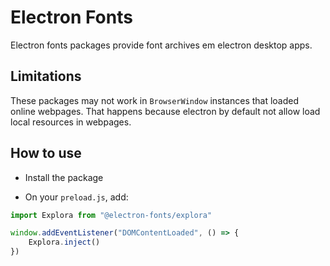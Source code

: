 # Electron Fonts

Electron fonts packages provide font archives em electron desktop apps.

## Limitations

These packages may not work in `BrowserWindow` instances that loaded online webpages. That happens because electron by default not allow load local resources in webpages.

## How to use

* Install the package

* On your `preload.js`, add:

```ts
import Explora from "@electron-fonts/explora"

window.addEventListener("DOMContentLoaded", () => {
    Explora.inject()
})
```